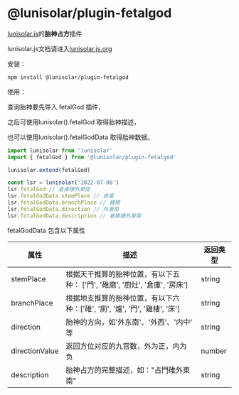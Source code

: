 # @lunisolar/plugin-fetalgod

[lunisolar.js](https://github.com/waterbeside/lunisolar)的**胎神占方**插件

lunisolar.js文档请进入[lunisolar.js.org](https://lunisolar.js.org)

安装：

```sh
npm install @lunisolar/plugin-fetalgod
```

使用：

查询胎神要先导入 fetalGod 插件，

之后可使用lunisolar().fetalGod 取得胎神描述，

也可以使用lunisolar().fetalGodData 取得胎神数据。

```typescript
import lunisolar from 'lunisolar'
import { fetalGod } from '@lunisolar/plugin-fetalgod'

lunisolar.extend(fetalGod)

const lsr = lunisolar('2022-07-08')
lsr.fetalGod // 倉庫棲外東南
lsr.fetalGodData.stemPlace // 倉庫
lsr.fetalGodData.branchPlace // 雞棲
lsr.fetalGodData.direction // 外東南
lsr.fetalGodData.description // 倉庫棲外東南
```

fetalGodData 包含以下属性

| 属性  | 描述   | 返回类型 |
| --- | ---  | --- |
| stemPlace | 根据天干推算的胎神位置，有以下五种： ['門', '碓磨', '廚灶', '倉庫', '房床'] | string |
| branchPlace  | 根据地支推算的胎神位置，有以下六种：['碓', '廁', '爐', '門', '雞棲', '床']| string |
| direction | 胎神的方向，如'外东南'、'外西'、'内中' 等 | string |
| directionValue | 返回方位对应的九宫数，外为正，内为负  | number |
| description | 胎神占方的完整描述，如："占門碓外東南" | string |
